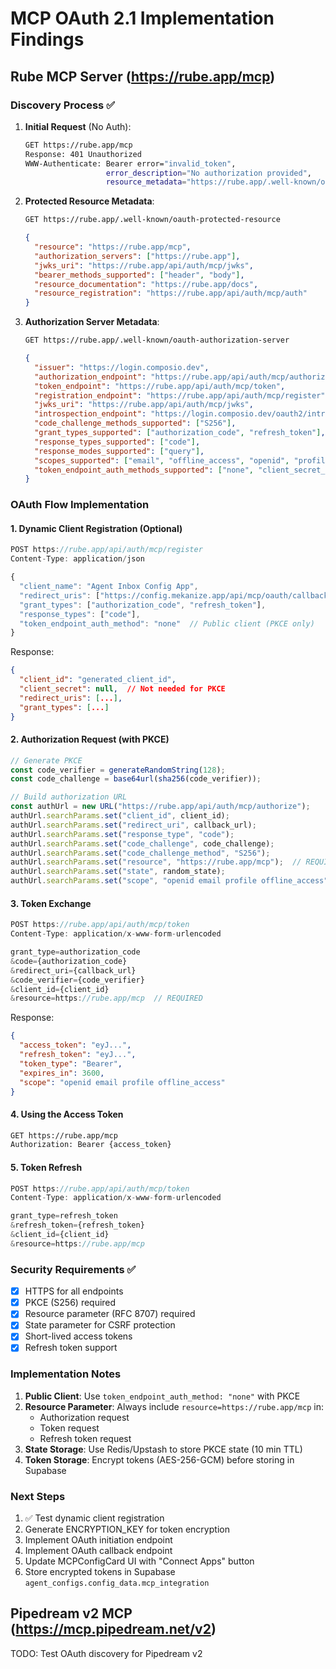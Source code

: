 # MCP OAuth 2.1 Implementation Findings

## Rube MCP Server (https://rube.app/mcp)

### Discovery Process ✅

1. **Initial Request** (No Auth):
   ```bash
   GET https://rube.app/mcp
   Response: 401 Unauthorized
   WWW-Authenticate: Bearer error="invalid_token",
                     error_description="No authorization provided",
                     resource_metadata="https://rube.app/.well-known/oauth-protected-resource"
   ```

2. **Protected Resource Metadata**:
   ```bash
   GET https://rube.app/.well-known/oauth-protected-resource
   ```
   ```json
   {
     "resource": "https://rube.app/mcp",
     "authorization_servers": ["https://rube.app"],
     "jwks_uri": "https://rube.app/api/auth/mcp/jwks",
     "bearer_methods_supported": ["header", "body"],
     "resource_documentation": "https://rube.app/docs",
     "resource_registration": "https://rube.app/api/auth/mcp/auth"
   }
   ```

3. **Authorization Server Metadata**:
   ```bash
   GET https://rube.app/.well-known/oauth-authorization-server
   ```
   ```json
   {
     "issuer": "https://login.composio.dev",
     "authorization_endpoint": "https://rube.app/api/auth/mcp/authorize",
     "token_endpoint": "https://rube.app/api/auth/mcp/token",
     "registration_endpoint": "https://rube.app/api/auth/mcp/register",
     "jwks_uri": "https://rube.app/api/auth/mcp/jwks",
     "introspection_endpoint": "https://login.composio.dev/oauth2/introspection",
     "code_challenge_methods_supported": ["S256"],
     "grant_types_supported": ["authorization_code", "refresh_token"],
     "response_types_supported": ["code"],
     "response_modes_supported": ["query"],
     "scopes_supported": ["email", "offline_access", "openid", "profile"],
     "token_endpoint_auth_methods_supported": ["none", "client_secret_post", "client_secret_basic"]
   }
   ```

### OAuth Flow Implementation

#### 1. Dynamic Client Registration (Optional)
```typescript
POST https://rube.app/api/auth/mcp/register
Content-Type: application/json

{
  "client_name": "Agent Inbox Config App",
  "redirect_uris": ["https://config.mekanize.app/api/mcp/oauth/callback"],
  "grant_types": ["authorization_code", "refresh_token"],
  "response_types": ["code"],
  "token_endpoint_auth_method": "none"  // Public client (PKCE only)
}
```

Response:
```json
{
  "client_id": "generated_client_id",
  "client_secret": null,  // Not needed for PKCE
  "redirect_uris": [...],
  "grant_types": [...]
}
```

#### 2. Authorization Request (with PKCE)
```typescript
// Generate PKCE
const code_verifier = generateRandomString(128);
const code_challenge = base64url(sha256(code_verifier));

// Build authorization URL
const authUrl = new URL("https://rube.app/api/auth/mcp/authorize");
authUrl.searchParams.set("client_id", client_id);
authUrl.searchParams.set("redirect_uri", callback_url);
authUrl.searchParams.set("response_type", "code");
authUrl.searchParams.set("code_challenge", code_challenge);
authUrl.searchParams.set("code_challenge_method", "S256");
authUrl.searchParams.set("resource", "https://rube.app/mcp");  // REQUIRED (RFC 8707)
authUrl.searchParams.set("state", random_state);
authUrl.searchParams.set("scope", "openid email profile offline_access");
```

#### 3. Token Exchange
```typescript
POST https://rube.app/api/auth/mcp/token
Content-Type: application/x-www-form-urlencoded

grant_type=authorization_code
&code={authorization_code}
&redirect_uri={callback_url}
&code_verifier={code_verifier}
&client_id={client_id}
&resource=https://rube.app/mcp  // REQUIRED
```

Response:
```json
{
  "access_token": "eyJ...",
  "refresh_token": "eyJ...",
  "token_type": "Bearer",
  "expires_in": 3600,
  "scope": "openid email profile offline_access"
}
```

#### 4. Using the Access Token
```bash
GET https://rube.app/mcp
Authorization: Bearer {access_token}
```

#### 5. Token Refresh
```typescript
POST https://rube.app/api/auth/mcp/token
Content-Type: application/x-www-form-urlencoded

grant_type=refresh_token
&refresh_token={refresh_token}
&client_id={client_id}
&resource=https://rube.app/mcp
```

### Security Requirements ✅

- [x] HTTPS for all endpoints
- [x] PKCE (S256) required
- [x] Resource parameter (RFC 8707) required
- [x] State parameter for CSRF protection
- [x] Short-lived access tokens
- [x] Refresh token support

### Implementation Notes

1. **Public Client**: Use `token_endpoint_auth_method: "none"` with PKCE
2. **Resource Parameter**: Always include `resource=https://rube.app/mcp` in:
   - Authorization request
   - Token request
   - Refresh token request
3. **State Storage**: Use Redis/Upstash to store PKCE state (10 min TTL)
4. **Token Storage**: Encrypt tokens (AES-256-GCM) before storing in Supabase

### Next Steps

1. ✅ Test dynamic client registration
2. Generate ENCRYPTION_KEY for token encryption
3. Implement OAuth initiation endpoint
4. Implement OAuth callback endpoint
5. Update MCPConfigCard UI with "Connect Apps" button
6. Store encrypted tokens in Supabase `agent_configs.config_data.mcp_integration`

## Pipedream v2 MCP (https://mcp.pipedream.net/v2)

TODO: Test OAuth discovery for Pipedream v2
